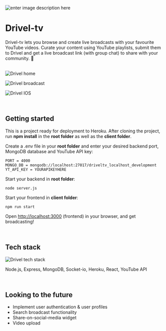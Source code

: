 
![enter image description here](https://i.ibb.co/cttVXcq/Driveltv-logo-V1-small.png)

# Drivel-tv

Drivel-tv lets you browse and create live broadcasts with your favourite YouTube videos. Curate your content using YouTube playlists, submit them to Drivel and get a live broadcast link (with group chat) to share with your community. 🔴
<br/><br/>



![Drivel home](https://i.ibb.co/mh3wqBW/drivel-home-small.png)

![Drivel broadcast](https://i.ibb.co/vBHxpWh/drivel-broadcast-small.png)

![Drivel IOS](https://i.ibb.co/m8L6ks3/drivel-all-IOS.png)

<br/>

## Getting started

This is a project ready for deployment to Heroku. After cloning the project, run **npm install** in the **root folder** as well as the **client folder**.

Create a .env file in your **root folder** and enter your desired backend port, MongoDB database and YouTube API key:

    PORT = 4000
    MONGO_DB = mongodb://localhost:27017/driveltv_localhost_development
    YT_API_KEY = YOURAPIKEYHERE



Start your backend in **root folder**:

    node server.js

Start your frontend in **client folder**:

    npm run start


Open [http://localhost:3000](http://localhost:3000/) (frontend) in your browser, and get broadcasting!

<br/>

## Tech stack


![Drivel tech stack](https://i.ibb.co/hVM0LzG/stack-drivel-small.png)

Node.js, Express, MongoDB, Socket-io, Heroku, React, YouTube API

<br/>

## Looking to the future

 - Implement user authentication & user profiles
 - Search broadcast functionality
 - Share-on-social-media widget
 - Video upload
